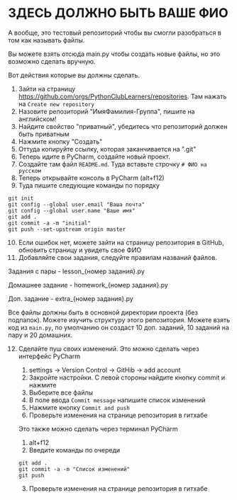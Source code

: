 # ЗДЕСЬ ДОЛЖНО БЫТЬ ВАШЕ ФИО

А вообще, это тестовый репозиторий чтобы вы смогли разобраться в том как называть файлы.

Вы можете взять отсюда main.py чтобы создать новые файлы, но это возможно сделать вручную.

Вот действия которые вы должны сделать.

1. Зайти на страницу https://github.com/orgs/PythonClubLearners/repositories. Там нажать на `Create new repository`
2. Назовите репозиторий "ИмяФамилия-Группа", пишите на английском!
3. Найдите свойство "приватный", убедитесь что репозиторий должен быть приватным
4. Нажмите кнопку "Создать"
5. Оттуда копируйте ссылку, которая заканчивается на ".git"
6. Теперь идите в PyCharm, создайте новый проект.
7. Создайте там файл `README.md`. Туда вставьте строчку `# ФИО на русском`
8. Теперь открывайте консоль в PyCharm (alt+f12)
9. Туда пишите следующие команды по порядку
```commandline
git init
git config --global user.email "Ваша почта"
git config --global user.name "Ваше имя"
git add .
git commit -a -m "initial"
git push --set-upstream origin master
```
10. Если ошибок нет, можете зайти на страницу репозитория в GitHub, обновить страницу и увидеть свое ФИО
11. Добавляйте свои задания, следуйте правилам названий файлов.

Задания с пары - lesson_{номер задания}.py

Домашнее задание - homework_{номер задания}.py

Доп. задание  - extra_{номер задания}.py

Все файлы должны быть в основной директории проекта (без подпапок).
Можете изучить структуру этого репозитория.
Можете взять код из `main.py`, по умолчанию он создаст 10 доп. заданий, 10 заданий на пару и 20 домашних.

12. Сделайте пуш своих изменений.
Это можно сделать через интерфейс PyCharm
    1. settings -> Version Control -> GitHib -> add account
    2. Закройте настройки. С левой стороны найдите кнопку commit и нажмите
    3. Выберите все файлы
    4. В поле ввода `Commit message` напишите список изменений
    5. Нажмите кнопку `Commit and push`
    6. Проверьте изменения на странице репозитория в гитхабе

    Это также можно сделать через терминал PyCharm
    1. alt+f12
    2. Введите команды по очереди
    ```commandline
    git add .
    git commit -a -m "Список изменений"
    git push
    ```
    3. Проверьте изменения на странице репозитория в гитхабе
    